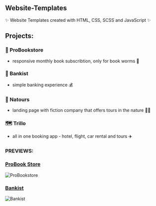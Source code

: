 ## Website-Templates
✨ Website Templates created with HTML, CSS, SCSS and JavaScript ✨

## Projects:
### 📒 ProBookstore 
- responsive monthly book subscribtion, only for book worms 🐛

### 🏦 Bankist 
- simple banking experience 💰

### 🍃 Natours 
- landing page with fiction company that offers tours in the nature 🚵‍♀️

### 🗺️ Trillo 
- all in one booking app - hotel, flight, car rental and tours ✈️


### PREVIEWS:

### [ProBook Store](https://probookstore.netlify.app/?fbclid=IwAR3k1tm23SzkNAlUdE8k0DC6I5oHs06_pX8Vg5SNNx8OY6GABi8vCM793qI) 
 ![ProBookstore](https://i.imgur.com/PyiIzn1.png)


### [Bankist](https://bankist-template.netlify.app/)
![Bankist](https://i.imgur.com/ebJR65M.png)
